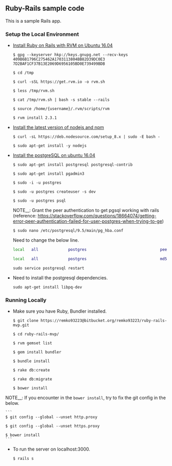 ## Ruby-Rails sample code

This is a sample Rails app.


### Setup the Local Environment

* [Install Ruby on Rails with RVM on Ubuntu 16.04](https://www.digitalocean.com/community/tutorials/how-to-install-ruby-on-rails-with-rvm-on-ubuntu-16-04)

	```
	$ gpg --keyserver hkp://keys.gnupg.net --recv-keys 409B6B1796C275462A1703113804BB82D39DC0E3 7D2BAF1CF37B13E2069D6956105BD0E739499BDB

	$ cd /tmp

	$ curl -sSL https://get.rvm.io -o rvm.sh

	$ less /tmp/rvm.sh

	$ cat /tmp/rvm.sh | bash -s stable --rails

	$ source /home/{username}/.rvm/scripts/rvm

	$ rvm install 2.3.1
	```

* [Install the latest version of nodejs and npm](https://askubuntu.com/questions/594656/how-to-install-the-latest-versions-of-nodejs-and-npm)

	```
	$ curl -sL https://deb.nodesource.com/setup_8.x | sudo -E bash -

	$ sudo apt-get install -y nodejs
	```

* [Install the postgreSQL on ubuntu 16.04](https://www.digitalocean.com/community/tutorials/how-to-install-and-use-postgresql-on-ubuntu-16-04)

	```
	$ sudo apt-get install postgresql postgresql-contrib

	$ sudo apt-get install pgadmin3

	$ sudo -i -u postgres

	$ sudo -u postgres createuser -s dev

	$ sudo -u postgres psql
	```

	NOTE__: Grant the peer authentication to get pgsql working with rails (reference: https://stackoverflow.com/questions/18664074/getting-error-peer-authentication-failed-for-user-postgres-when-trying-to-ge)

	```
	$ sudo nano /etc/postgresql/9.5/main/pg_hba.conf
	```

	Need to change the below line. 

	```bash
	local   all             postgres                                peer
	```

	```bash
	local   all             postgres                                md5
	```

	```
	sudo service postgresql restart
	```

* Need to install the postgresql dependencies. 

	```
	sudo apt-get install libpq-dev
	```

### Running Locally

* Make sure you have Ruby, Bundler installed. 

	```
	$ git clone https://remko93223@bitbucket.org/remko93223/ruby-rails-mvp.git

	$ cd ruby-rails-mvp/

	$ rvm gemset list

	$ gem install bundler

	$ bundle install

	$ rake db:create

	$ rake db:migrate

	$ bower install
	```

NOTE__: If you encounter in the `bower install`, try to fix the git config in the below. 


	```
	$ git config --global --unset http.proxy

	$ git config --global --unset https.proxy

	$ bower install
	```

* To run the server on localhost:3000. 

	```
	$ rails s
	```
